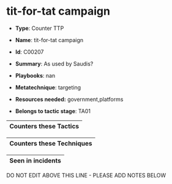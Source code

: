 # tit-for-tat campaign

* **Type**: Counter TTP

* **Name**: tit-for-tat campaign

* **Id**: C00207

* **Summary**: As used by Saudis? 

* **Playbooks**: nan

* **Metatechnique**: targeting

* **Resources needed:** government,platforms

* **Belongs to tactic stage**: TA01


| Counters these Tactics |
| ---------------------- |



| Counters these Techniques |
| ------------------------- |



| Seen in incidents |
| ----------------- |


DO NOT EDIT ABOVE THIS LINE - PLEASE ADD NOTES BELOW